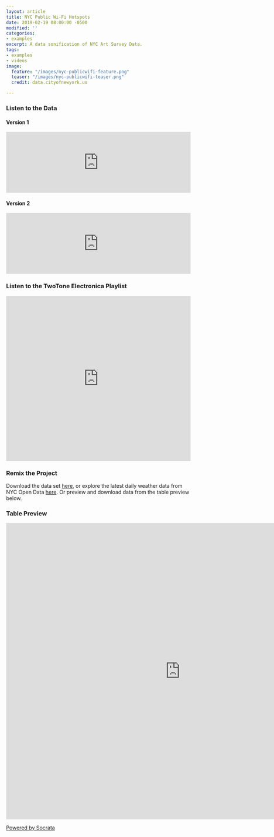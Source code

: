 ```yaml
---
layout: article
title: NYC Public Wi-Fi Hotspots
date: 2019-02-19 08:00:00 -0500
modified: ''
categories:
- examples
excerpt: A data sonification of NYC Art Survey Data.
tags:
- examples
- videos
image:
  feature: "/images/nyc-publicwifi-feature.png"
  teaser: "/images/nyc-publicwifi-teaser.png"
  credit: data.cityofnewyork.us

---
```

### Listen to the Data

#### Version 1

<iframe width="100%" height="166" scrolling="no" frameborder="no" allow="autoplay" src="https://w.soundcloud.com/player/?url=https%3A//api.soundcloud.com/tracks/580770960&color=%23f57c00&auto_play=false&hide_related=false&show_comments=true&show_user=true&show_reposts=false&show_teaser=true"></iframe>

#### Version 2

<iframe width="100%" height="166" scrolling="no" frameborder="no" allow="autoplay" src="https://w.soundcloud.com/player/?url=https%3A//api.soundcloud.com/tracks/580963137&color=%23f57c00&auto_play=false&hide_related=false&show_comments=true&show_user=true&show_reposts=false&show_teaser=true"></iframe>

### Listen to the TwoTone Electronica Playlist

<iframe width="100%" height="450" scrolling="no" frameborder="no" allow="autoplay" src="https://w.soundcloud.com/player/?url=https%3A//api.soundcloud.com/playlists/714048729&color=%23f57c00&auto_play=false&hide_related=false&show_comments=true&show_user=true&show_reposts=false&show_teaser=true"></iframe>

### Remix the Project

Download the data set [here](https://drive.google.com/open?id=1QXPuaX6iEGIuho4Dsu4sPqELgGLI3vJD "NYC Public Wi-Fi Hotspots"), or explore the latest daily weather data from NYC Open Data [here](https://data.cityofnewyork.us/City-Government/NYC-Wi-Fi-Hotspot-Locations/yjub-udmw/data "NYC Free Public Wi-Fi"). Or preview and download data from the table preview below.

### Table Preview

<div><iframe width="950px" title="NYC Wi-Fi Hotspot Locations" height="808px" src="https://data.cityofnewyork.us/w/yjub-udmw/25te-f2tw?cur=uwRChh7vcl2&from=root" frameborder="0"scrolling="no"><a href="https://data.cityofnewyork.us/City-Government/NYC-Wi-Fi-Hotspot-Locations/yjub-udmw" title="NYC Wi-Fi Hotspot Locations" target="_blank">NYC Wi-Fi Hotspot Locations</a></iframe><p><a href="http://www.socrata.com/" target="_blank">Powered by Socrata</a></p></div>